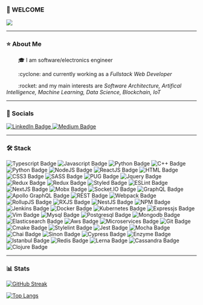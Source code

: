 ### 👋 WELCOME 
 
 <div align"center">
   <img src="https://media.giphy.com/media/qgQUggAC3Pfv687qPC/giphy.gif"/>
 </div>

---

### :star: About Me
<p>
&nbsp;&nbsp;&nbsp;&nbsp;&nbsp;&nbsp;&nbsp; 🎓 I am software/electronics engineer
</p>
<p>
 &nbsp;&nbsp;&nbsp;&nbsp;&nbsp;&nbsp;&nbsp; :cyclone: and currently working as a <i>Fullstack Web Developer</i>
</p>
<p>
 &nbsp;&nbsp;&nbsp;&nbsp;&nbsp;&nbsp;&nbsp; :rocket: and my main interests are <i>Software Architecture, Artifical Intelligence, Machine Learning, Data Science, Blockchain, IoT</i>
</p>

---

### :link: Socials
<div id="badges">
 <a href="https://www.linkedin.com/in/alperen-bayramo%C4%9Flu-0224561b4">
  <img src="https://img.shields.io/badge/LinkedIn-blue?logo=linkedin&logoColor=white&style=for-the-badge" alt="LinkedIn Badge"/>
 </a>
  <a href="https://alperenbayramoglu2.medium.com">
  <img src="https://img.shields.io/badge/Medium-black?logo=medium&logoColor=white&style=for-the-badge" alt="Medium Badge"/>
 </a>
</div>

---

### 🛠️ Stack
<p>

 <img src="https://img.shields.io/badge/Typescript-blue?logo=Typescript&logoColor=white&style=for-the-badge" alt="Typescript Badge"/>
 <img src="https://img.shields.io/badge/Javascript-yellow?logo=Javascript&logoColor=white&style=for-the-badge" alt="Javascript Badge"/> 
  <img src="https://img.shields.io/badge/Golang-informational?logo=go&logoColor=white&style=for-the-badge" alt="Python Badge"/>
 <img src="https://img.shields.io/badge/C++-red?logo=c%2B%2B&logoColor=white&style=for-the-badge" alt="C++ Badge"/>
  <img src="https://img.shields.io/badge/Python-9cf?logo=Python&logoColor=black&style=for-the-badge" alt="Python Badge"/>
 <img src="https://img.shields.io/badge/NodeJS-success?logo=Node.JS&logoColor=white&style=for-the-badge" alt="NodeJS Badge"/>
  <img src="https://img.shields.io/badge/ReactJS-blue?logo=React&logoColor=white&style=for-the-badge" alt="ReactJS Badge"/>
 <img src="https://img.shields.io/badge/HTML-critical?logo=HTMl5&logoColor=white&style=for-the-badge" alt="HTML Badge"/>
  <img src="https://img.shields.io/badge/CSS3-blueviolet?logo=CSS3&logoColor=white&style=for-the-badge" alt="CSS3 Badge"/>
   <img src="https://img.shields.io/badge/SASS-ff69b4?logo=SASS&logoColor=white&style=for-the-badge" alt="SASS Badge"/>
 <img src="https://img.shields.io/badge/PUG-important?logo=PUG&logoColor=white&style=for-the-badge" alt="PUG Badge"/>
  <img src="https://img.shields.io/badge/JQuery-blue?logo=jquery&logoColor=white&style=for-the-badge" alt="Jquery Badge"/>
 <img src="https://img.shields.io/badge/Redux-yellowgreen?logo=Redux&logoColor=white&style=for-the-badge" alt="Redux Badge"/>
  <img src="https://img.shields.io/badge/Redux-yellowgreen?logo=reactivex&logoColor=white&style=for-the-badge" alt="Redux Badge"/>
  <img src="https://img.shields.io/badge/Styled Components-ff69b4?logo=styledcomponents&logoColor=white&style=for-the-badge" alt="Styled Badge"/>
 <img src="https://img.shields.io/badge/ESLint-informational?logo=eslint&logoColor=white&style=for-the-badge" alt="ESLint Badge"/>
  <img src="https://img.shields.io/badge/NextJS-green?logo=next.js&logoColor=white&style=for-the-badge" alt="NextJS Badge"/>
   <img src="https://img.shields.io/badge/Mobx-blue?logo=Mobx&logoColor=white&style=for-the-badge" alt="Mobx Badge"/>
    <img src="https://img.shields.io/badge/socket.io-black?logo=Socket.io&logoColor=white&style=for-the-badge" alt="Socket.IO Badge"/>
     <img src="https://img.shields.io/badge/GraphQL-ff69b4?logo=graphql&logoColor=white&style=for-the-badge" alt="GraphQL Badge"/>
 <img src="https://img.shields.io/badge/Apollo GraphQL-inactive?logo=apollographql&logoColor=white&style=for-the-badge" alt="Apollo GraphQL Badge"/>
 <img src="https://img.shields.io/badge/REST-orange?logo=api&logoColor=white&style=for-the-badge" alt="REST Badge"/>
  <img src="https://img.shields.io/badge/Webpack-9cf?logo=Webpack&logoColor=white&style=for-the-badge" alt="Webpack Badge"/>
  <img src="https://img.shields.io/badge/RollupJS-yellow?logo=Rollup.JS&logoColor=white&style=for-the-badge" alt="RollupJS Badge"/>
 <img src="https://img.shields.io/badge/RXJS-ff69b4?logo=reactivex&logoColor=white&style=for-the-badge" alt="RXJS Badge"/>
  <img src="https://img.shields.io/badge/NestJS-critical?logo=nestjs&logoColor=white&style=for-the-badge" alt="NestJS Badge"/>
   <img src="https://img.shields.io/badge/NPM-inactive?logo=npm&logoColor=white&style=for-the-badge" alt="NPM Badge"/>
   <img src="https://img.shields.io/badge/Jenkins-critical?logo=jenkins&logoColor=white&style=for-the-badge" alt="Jenkins Badge"/>
 
 <img src="https://img.shields.io/badge/Docker-blue?logo=docker&logoColor=white&style=for-the-badge" alt="Docker Badge"/>
<img src="https://img.shields.io/badge/Kubernetes-blue?logo=kubernetes&logoColor=white&style=for-the-badge" alt="Kubernetes Badge"/>
<img src="https://img.shields.io/badge/Expressjs-yellow?logo=express&logoColor=white&style=for-the-badge" alt="Expressjs Badge"/>
<img src="https://img.shields.io/badge/Vim-green?logo=vim&logoColor=white&style=for-the-badge" alt="Vim Badge"/>
<img src="https://img.shields.io/badge/Mysql-blue?logo=mysql&logoColor=white&style=for-the-badge" alt="Mysql Badge"/>
<img src="https://img.shields.io/badge/Postgresql-ff69b4?logo=postgresql&logoColor=white&style=for-the-badge" alt="Postgresql Badge"/>
<img src="https://img.shields.io/badge/Mongodb-yellowgreen?logo=mongodb&logoColor=white&style=for-the-badge" alt="Mongodb Badge"/>
<img src="https://img.shields.io/badge/Elasticsearch-orange?logo=elasticsearch&logoColor=white&style=for-the-badge" alt="Elasticsearch Badge"/>
<img src="https://img.shields.io/badge/Aws-orange?logo=amazon&logoColor=white&style=for-the-badge" alt="Aws Badge"/>
<img src="https://img.shields.io/badge/Microservices-red?logo=microservices&logoColor=white&style=for-the-badge" alt="Microservices Badge"/>
<img src="https://img.shields.io/badge/Git-blueviolet?logo=git&logoColor=white&style=for-the-badge" alt="Git Badge"/>
<img src="https://img.shields.io/badge/Cmake-green?logo=cmake&logoColor=white&style=for-the-badge" alt="Cmake Badge"/>
<img src="https://img.shields.io/badge/Stylelint-inactive?logo=stylelint&logoColor=white&style=for-the-badge" alt="Stylelint Badge"/>
<img src="https://img.shields.io/badge/Jest-ff69b4?logo=jest&logoColor=white&style=for-the-badge" alt="Jest Badge"/>
<img src="https://img.shields.io/badge/Mocha-brown?logo=mocha&logoColor=white&style=for-the-badge" alt="Mocha Badge"/>
<img src="https://img.shields.io/badge/Chai-critical?logo=chai&logoColor=white&style=for-the-badge" alt="Chai Badge"/>
<img src="https://img.shields.io/badge/Sinon-blue?logo=sinonjs&logoColor=white&style=for-the-badge" alt="Sinon Badge"/>
<img src="https://img.shields.io/badge/Cypress-black?logo=cypress&logoColor=white&style=for-the-badge" alt="Cypress Badge"/>
<img src="https://img.shields.io/badge/Enzyme-blue?logo=enzyme&logoColor=white&style=for-the-badge" alt="Enzyme Badge"/>
<img src="https://img.shields.io/badge/Istanbul-yellow?logo=istanbuljs&logoColor=white&style=for-the-badge" alt="Istanbul Badge"/>
<img src="https://img.shields.io/badge/Redis-red?logo=redis&logoColor=white&style=for-the-badge" alt="Redis Badge"/>
<img src="https://img.shields.io/badge/Lerna-blue?logo=lerna&logoColor=white&style=for-the-badge" alt="Lerna Badge"/>
<img src="https://img.shields.io/badge/Cassandra-green?logo=cassandradb&logoColor=white&style=for-the-badge" alt="Cassandra Badge"/>
 <img src="https://img.shields.io/badge/Clojure-blue?logo=Clojure&logoColor=white&style=for-the-badge" alt="Clojure Badge" />
 </p>
 
---

### :bar_chart: Stats

[![GitHub Streak](http://github-readme-streak-stats.herokuapp.com?user=spelchure&theme=gruvbox&hide_border=true)](https://git.io/streak-stats)

[![Top Langs](https://github-readme-stats.vercel.app/api/top-langs/?username=spelchure&layout=compact&theme=gruvbox)](https://github.com/anuraghazra/github-readme-stats)

